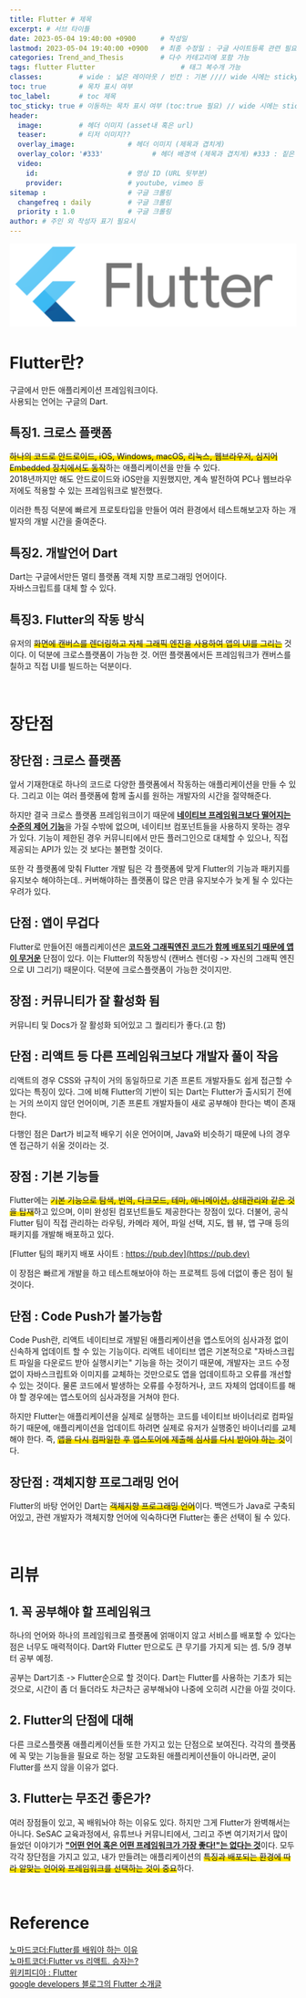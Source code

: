 ```yaml
---
title: Flutter # 제목
excerpt: # 서브 타이틀
date: 2023-05-04 19:40:00 +0900      # 작성일
lastmod: 2023-05-04 19:40:00 +0900   # 최종 수정일 : 구글 사이트등록 관련 필요
categories: Trend_and_Thesis         # 다수 카테고리에 포함 가능
tags: flutter Flutter                     # 태그 복수개 가능
classes:         # wide : 넓은 레이아웃 / 빈칸 : 기본 //// wide 시에는 sticky toc 불가
toc: true        # 목차 표시 여부
toc_label:       # toc 제목
toc_sticky: true # 이동하는 목차 표시 여부 (toc:true 필요) // wide 시에는 sticky toc 불가
header: 
  image:         # 헤더 이미지 (asset내 혹은 url)
  teaser:        # 티저 이미지??
  overlay_image:             # 헤더 이미지 (제목과 겹치게)
  overlay_color: '#333'            # 헤더 배경색 (제목과 겹치게) #333 : 짙은 회색
  video:
    id:                      # 영상 ID (URL 뒷부분)
    provider:                # youtube, vimeo 등
sitemap :                    # 구글 크롤링
  changefreq : daily         # 구글 크롤링
  priority : 1.0             # 구글 크롤링
author: # 주인 외 작성자 표기 필요시
---
```

<!--postNo: 20230504_002-->

![](/assets/images/20230504_002_001.png)

# Flutter란?  

구글에서 만든 애플리케이션 프레임워크이다.  
사용되는 언어는 구글의 Dart.  

## 특징1. 크로스 플랫폼  

<span style='background:linear-gradient(to top, #FFE400 50%, transparent 50%)'>하나의 코드로 안드로이드, iOS, Windows, macOS, 리눅스, 웹브라우저, 심지어 Embedded 장치에서도 동작</span>하는 애플리케이션을 만들 수 있다.  
2018년까지만 해도 안드로이드와 iOS만을 지원했지만, 계속 발전하여 PC나 웹브라우저에도 적용할 수 있는 프레임워크로 발전했다.  

이러한 특징 덕분에 빠르게 프로토타입을 만들어 여러 환경에서 테스트해보고자 하는 개발자의 개발 시간을 줄여준다.  

## 특징2. 개발언어 Dart  

Dart는 구글에서만든 멀티 플랫폼 객체 지향 프로그래밍 언어이다.  
자바스크립트를 대체 할 수 있다.  

## 특징3. Flutter의 작동 방식

유저의 <span style='background:linear-gradient(to top, #FFE400 50%, transparent 50%)'>화면에 캔버스를 렌더링하고 자체 그래픽 엔진을 사용하여 앱의 UI를 그리는</span> 것이다. 이 덕분에 크로스플랫폼이 가능한 것. 어떤 플랫폼에서든 프레임워크가 캔버스를 칠하고 직접 UI를 빌드하는 덕분이다.  

<br>

# 장단점  

## 장단점 : 크로스 플랫폼  

앞서 기재한대로 하나의 코드로 다양한 플랫폼에서 작동하는 애플리케이션을 만들 수 있다. 그리고 이는 여러 플랫폼에 함께 출시를 원하는 개발자의 시간을 절약해준다.  

하지만 결국 크로스 플랫폼 프레임워크이기 때문에 <b><u>네이티브 프레임워크보다 떨어지는 수준의 제어 기능</u></b>을 가질 수밖에 없으며, 네이티브 컴포넌트들을 사용하지 못하는 경우가 있다. 기능이 제한된 경우 커뮤니티에서 만든 플러그인으로 대체할 수 있으나, 직접 제공되는 API가 있는 것 보다는 불편할 것이다.  

또한 각 플랫폼에 맞춰 Flutter 개발 팀은 각 플랫폼에 맞게 Flutter의 기능과 패키지를 유지보수 해야하는데.. 커버해야하는 플랫폼이 많은 만큼 유지보수가 늦게 될 수 있다는 우려가 있다.  

## 단점 : 앱이 무겁다  

Flutter로 만들어진 애플리케이션은 <b><u>코드와 그래픽엔진 코드가 함께 배포되기 때문에 앱이 무거운</u></b> 단점이 있다. 이는 Flutter의 작동방식 (캔버스 렌더링 -> 자신의 그래픽 엔진으로 UI 그리기) 때문이다. 덕분에 크로스플랫폼이 가능한 것이지만.  

## 장점 : 커뮤니티가 잘 활성화 됨

커뮤니티 및 Docs가 잘 활성화 되어있고 그 퀄리티가 좋다.(고 함)  

## 단점 : 리액트 등 다른 프레임워크보다 개발자 풀이 작음  

리액트의 경우 CSS와 규칙이 거의 동일하므로 기존 프론트 개발자들도 쉽게 접근할 수 있다는 특징이 있다. 그에 비해 Flutter의 기반이 되는 Dart는 Flutter가 출시되기 전에는 거의 쓰이지 않던 언어이며, 기존 프론트 개발자들이 새로 공부해야 한다는 벽이 존재한다.  

다행인 점은 Dart가 비교적 배우기 쉬운 언어이며, Java와 비슷하기 때문에 나의 경우엔 접근하기 쉬울 것이라는 것.

## 장점 : 기본 기능들  

Flutter에는 <span style='background:linear-gradient(to top, #FFE400 50%, transparent 50%)'>기본 기능으로 탐색, 번역, 다크모드, 테마, 애니메이션, 상태관리와 같은 것을 탑재</span>하고 있으며, 이미 완성된 컴포넌트들도 제공한다는 장점이 있다. 더불어, 공식 Flutter 팀이 직접 관리하는 라우팅, 카메라 제어, 파일 선택, 지도, 웹 뷰, 앱 구매 등의 패키지를 개발해 배포하고 있다.  

[Flutter 팀의 패키지 배포 사이트 : https://pub.dev](https://pub.dev)  

이 장점은 빠르게 개발을 하고 테스트해보아야 하는 프로젝트 등에 더없이 좋은 점이 될 것이다.  

## 단점 : Code Push가 불가능함

Code Push란, 리액트 네이티브로 개발된 애플리케이션을 앱스토어의 심사과정 없이 신속하게 업데이트 할 수 있는 기능이다. 리액트 네이티브 앱은 기본적으로 "자바스크립트 파일을 다운로드 받아 실행시키는" 기능을 하는 것이기 때문에, 개발자는 코드 수정 없이 자바스크립트와 이미지를 교체하는 것만으로도 앱을 업데이트하고 오류를 개선할 수 있는 것이다. 물론 코드에서 발생하는 오류를 수정하거나, 코드 자체의 업데이트를 해야 할 경우에는 앱스토어의 심사과정을 거쳐야 한다.  

하지만 Flutter는 애플리케이션을 실제로 실행하는 코드를 네이티브 바이너리로 컴파일하기 때문에, 애플리케이션을 업데이트 하려면 실제로 유저가 실행중인 바이너리를 교체해야 한다. 즉, <span style='background:linear-gradient(to top, #FFE400 50%, transparent 50%)'>앱을 다시 컴파일한 후 앱스토어에 제출해 심사를 다시 받아야 하는 것</span>이다.  

## 장단점 : 객체지향 프로그래밍 언어  

Flutter의 바탕 언어인 Dart는 <span style='background:linear-gradient(to top, #FFE400 50%, transparent 50%)'>객체지향 프로그래밍 언어</span>이다. 백엔드가 Java로 구축되어있고, 관련 개발자가 객체지향 언어에 익숙하다면 Flutter는 좋은 선택이 될 수 있다.  


<br>

# 리뷰  

## 1. 꼭 공부해야 할 프레임워크  

하나의 언어와 하나의 프레임워크로 플랫폼에 얽매이지 않고 서비스를 배포할 수 있다는 점은 너무도 매력적이다. Dart와 Flutter 만으로도 큰 무기를 가지게 되는 셈. 5/9 경부터 공부 예정.  

공부는 Dart기초 -> Flutter순으로 할 것이다. Dart는 Flutter를 사용하는 기초가 되는 것으로, 시간이 좀 더 들더라도 차근차근 공부해놔야 나중에 오히려 시간을 아낄 것이다.  

## 2. Flutter의 단점에 대해  

다른 크로스플랫폼 애플리케이션들 또한 가지고 있는 단점으로 보여진다. 각각의 플랫폼에 꼭 맞는 기능들을 필요로 하는 정말 고도화된 애플리케이션들이 아니라면, 굳이 Flutter를 쓰지 않을 이유가 없다.  

## 3. Flutter는 무조건 좋은가?  

여러 장점들이 있고, 꼭 배워놔야 하는 이유도 있다. 하지만 그게 Flutter가 완벽해서는 아니다. SeSAC 교육과정에서, 유튜브나 커뮤니티에서, 그리고 주변 여기저기서 많이 들었던 이야기가 <b><u>"어떤 언어 혹은 어떤 프레임워크가 가장 좋다!"는 없다는 것</u></b>이다. 모두 각각 장단점을 가지고 있고, 내가 만들려는 애플리케이션의 <span style='background:linear-gradient(to top, #FFE400 50%, transparent 50%)'>특징과 배포되는 환경에 따라 알맞는 언어와 프레임워크를 선택하는 것이 중요</span>하다.

<br>

# Reference  

[노마드코더:Flutter를 배워야 하는 이유](https://youtu.be/l05wkkCCe2Y)  
[노마트코더:Flutter vs 리액트. 승자는?](https://www.youtube.com/watch?v=Z9cCjrbTW50)  
[위키피디아 : Flutter](https://ko.wikipedia.org/wiki/플러터)  
[google developers 블로그의 Flutter 소개글](https://developers-kr.googleblog.com/2019/05/Flutter-io19.html)  

